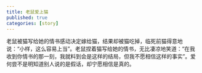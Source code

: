 ```yaml
---
title: 老鼠爱上猫
published: true
categories: [story]
---
```


老鼠被猫写给她的情书感动决定嫁给猫，结果却被猫吃掉，临死前猫得意地说：“小样，这么容易上当”。老鼠捏着猫写给她的情书，无比凄凉地笑道：“在我收到你情书的那一刻，我就料到会是这样的结局，但我不愿相信这样的事实”。爱何尝不是明知道别人说的是假话，却宁愿相信是真的。

